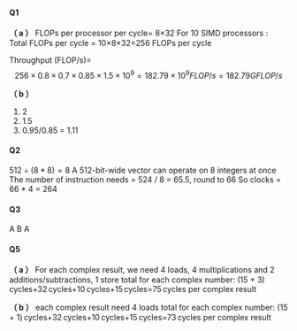 #### Q1
**（ a ）** 
FLOPs per processor per cycle= 8×32
For 10 SIMD processors :
Total FLOPs per cycle = 10×8×32=256 FLOPs per cycle

Throughput (FLOP/s)=$$256×0.8×0.7×0.85×1.5×10^{9}=182.79×10^9FLOP/s=182.79GFLOP/s$$

**（ b ）** 
1. 2
2. 1.5
3. 0.95/0.85 = 1.11


#### Q2
$512 \div (8 * 8) = 8$
A 512-bit-wide vector can operate on 8 integers at once
The number of instruction needs = 524 / 8 = 65.5, round to 66
So clocks = 66 * 4 = 264


#### Q3
A B A


#### Q5
**（ a ）** For each complex result, we need 4 loads, 4 multiplications and 2 additions/subtractions, 1 store
total for each complex number:
(15 + 3) cycles+32 cycles+10 cycles+15 cycles=75 cycles per complex result

**（ b ）**
each complex result need 4 loads
total for each complex number:
(15 + 1) cycles+32 cycles+10 cycles+15 cycles=73 cycles per complex result

